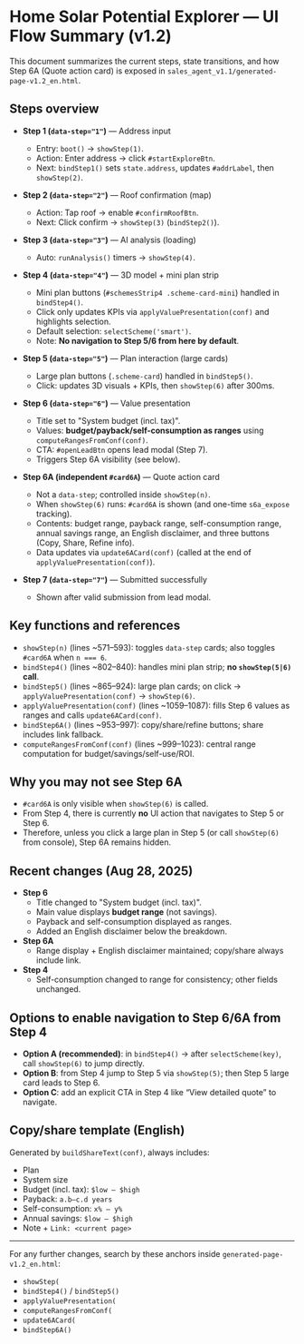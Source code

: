 # Home Solar Potential Explorer — UI Flow Summary (v1.2)

This document summarizes the current steps, state transitions, and how Step 6A (Quote action card) is exposed in `sales_agent_v1.1/generated-page-v1.2_en.html`.

## Steps overview

- __Step 1 (`data-step="1"`)__ — Address input
  - Entry: `boot()` → `showStep(1)`.
  - Action: Enter address → click `#startExploreBtn`.
  - Next: `bindStep1()` sets `state.address`, updates `#addrLabel`, then `showStep(2)`.

- __Step 2 (`data-step="2"`)__ — Roof confirmation (map)
  - Action: Tap roof → enable `#confirmRoofBtn`.
  - Next: Click confirm → `showStep(3)` (`bindStep2()`).

- __Step 3 (`data-step="3"`)__ — AI analysis (loading)
  - Auto: `runAnalysis()` timers → `showStep(4)`.

- __Step 4 (`data-step="4"`)__ — 3D model + mini plan strip
  - Mini plan buttons (`#schemesStrip4 .scheme-card-mini`) handled in `bindStep4()`.
  - Click only updates KPIs via `applyValuePresentation(conf)` and highlights selection.
  - Default selection: `selectScheme('smart')`.
  - Note: __No navigation to Step 5/6 from here by default__.

- __Step 5 (`data-step="5"`)__ — Plan interaction (large cards)
  - Large plan buttons (`.scheme-card`) handled in `bindStep5()`.
  - Click: updates 3D visuals + KPIs, then `showStep(6)` after 300ms.

- __Step 6 (`data-step="6"`)__ — Value presentation
  - Title set to "System budget (incl. tax)".
  - Values: __budget/payback/self-consumption as ranges__ using `computeRangesFromConf(conf)`.
  - CTA: `#openLeadBtn` opens lead modal (Step 7).
  - Triggers Step 6A visibility (see below).

- __Step 6A (independent `#card6A`)__ — Quote action card
  - Not a `data-step`; controlled inside `showStep(n)`.
  - When `showStep(6)` runs: `#card6A` is shown (and one-time `s6a_expose` tracking).
  - Contents: budget range, payback range, self-consumption range, annual savings range, an English disclaimer, and three buttons (Copy, Share, Refine info).
  - Data updates via `update6ACard(conf)` (called at the end of `applyValuePresentation(conf)`).

- __Step 7 (`data-step="7"`)__ — Submitted successfully
  - Shown after valid submission from lead modal.

## Key functions and references

- `showStep(n)` (lines ~571–593): toggles `data-step` cards; also toggles `#card6A` when `n === 6`.
- `bindStep4()` (lines ~802–840): handles mini plan strip; __no `showStep(5|6)` call__.
- `bindStep5()` (lines ~865–924): large plan cards; on click → `applyValuePresentation(conf)` → `showStep(6)`.
- `applyValuePresentation(conf)` (lines ~1059–1087): fills Step 6 values as ranges and calls `update6ACard(conf)`.
- `bindStep6A()` (lines ~953–997): copy/share/refine buttons; share includes link fallback.
- `computeRangesFromConf(conf)` (lines ~999–1023): central range computation for budget/savings/self-use/ROI.

## Why you may not see Step 6A

- `#card6A` is only visible when `showStep(6)` is called.
- From Step 4, there is currently __no__ UI action that navigates to Step 5 or Step 6.
- Therefore, unless you click a large plan in Step 5 (or call `showStep(6)` from console), Step 6A remains hidden.

## Recent changes (Aug 28, 2025)

- __Step 6__
  - Title changed to "System budget (incl. tax)".
  - Main value displays __budget range__ (not savings).
  - Payback and self-consumption displayed as ranges.
  - Added an English disclaimer below the breakdown.
- __Step 6A__
  - Range display + English disclaimer maintained; copy/share always include link.
- __Step 4__
  - Self-consumption changed to range for consistency; other fields unchanged.

## Options to enable navigation to Step 6/6A from Step 4

- __Option A (recommended)__: in `bindStep4()` → after `selectScheme(key)`, call `showStep(6)` to jump directly.
- __Option B__: from Step 4 jump to Step 5 via `showStep(5)`; then Step 5 large card leads to Step 6.
- __Option C__: add an explicit CTA in Step 4 like “View detailed quote” to navigate.

## Copy/share template (English)

Generated by `buildShareText(conf)`, always includes:
- Plan
- System size
- Budget (incl. tax): `$low – $high`
- Payback: `a.b–c.d years`
- Self-consumption: `x% – y%`
- Annual savings: `$low – $high`
- Note + `Link: <current page>`

---

For any further changes, search by these anchors inside `generated-page-v1.2_en.html`:
- `showStep(`
- `bindStep4()` / `bindStep5()`
- `applyValuePresentation(`
- `computeRangesFromConf(`
- `update6ACard(`
- `bindStep6A()`
